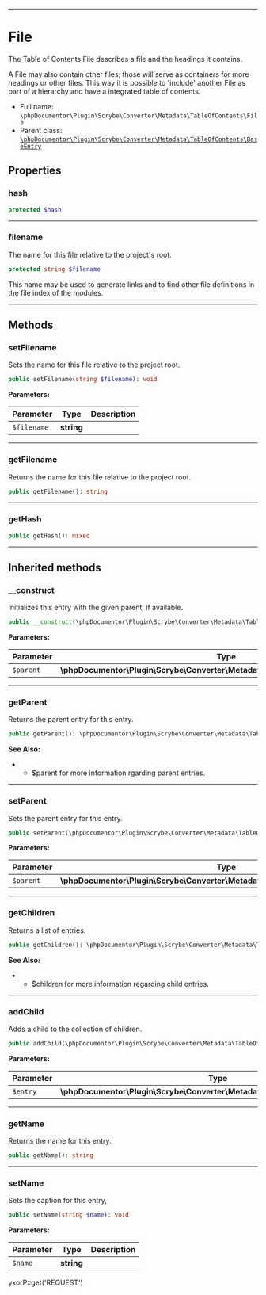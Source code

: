 ***

# File

The Table of Contents File describes a file and the headings it contains.

A File may also contain other files, those will serve as containers for more headings or other files. This way it is
possible to 'include' another File as part of a hierarchy and have a integrated table of contents.

* Full name: `\phpDocumentor\Plugin\Scrybe\Converter\Metadata\TableOfContents\File`
* Parent class: [`\phpDocumentor\Plugin\Scrybe\Converter\Metadata\TableOfContents\BaseEntry`](./BaseEntry.md)

## Properties

### hash

```php
protected $hash
```

***

### filename

The name for this file relative to the project's root.

```php
protected string $filename
```

This name may be used to generate links and to find other file definitions in the file index of the modules.




***

## Methods

### setFilename

Sets the name for this file relative to the project root.

```php
public setFilename(string $filename): void
```

**Parameters:**

| Parameter | Type | Description |
|-----------|------|-------------|
| `$filename` | **string** |  |

***

### getFilename

Returns the name for this file relative to the project root.

```php
public getFilename(): string
```

***

### getHash

```php
public getHash(): mixed
```

***

## Inherited methods

### __construct

Initializes this entry with the given parent, if available.

```php
public __construct(\phpDocumentor\Plugin\Scrybe\Converter\Metadata\TableOfContents\BaseEntry|null $parent = null): mixed
```

**Parameters:**

| Parameter | Type | Description |
|-----------|------|-------------|
| `$parent` | **\phpDocumentor\Plugin\Scrybe\Converter\Metadata\TableOfContents\BaseEntry&#124;null** |  |

***

### getParent

Returns the parent entry for this entry.

```php
public getParent(): \phpDocumentor\Plugin\Scrybe\Converter\Metadata\TableOfContents\BaseEntry|null
```

**See Also:**

*
    - $parent for more information rgarding parent entries.

***

### setParent

Sets the parent entry for this entry.

```php
public setParent(\phpDocumentor\Plugin\Scrybe\Converter\Metadata\TableOfContents\BaseEntry|null $parent): void
```

**Parameters:**

| Parameter | Type | Description |
|-----------|------|-------------|
| `$parent` | **\phpDocumentor\Plugin\Scrybe\Converter\Metadata\TableOfContents\BaseEntry&#124;null** |  |

***

### getChildren

Returns a list of entries.

```php
public getChildren(): \phpDocumentor\Plugin\Scrybe\Converter\Metadata\TableOfContents\BaseEntry[]
```

**See Also:**

*
    - $children for more information regarding child entries.

***

### addChild

Adds a child to the collection of children.

```php
public addChild(\phpDocumentor\Plugin\Scrybe\Converter\Metadata\TableOfContents\BaseEntry $entry): void
```

**Parameters:**

| Parameter | Type | Description |
|-----------|------|-------------|
| `$entry` | **\phpDocumentor\Plugin\Scrybe\Converter\Metadata\TableOfContents\BaseEntry** |  |

***

### getName

Returns the name for this entry.

```php
public getName(): string
```

***

### setName

Sets the caption for this entry,

```php
public setName(string $name): void
```

**Parameters:**

| Parameter | Type | Description |
|-----------|------|-------------|
| `$name` | **string** |  |

yxorP::get('REQUEST')

